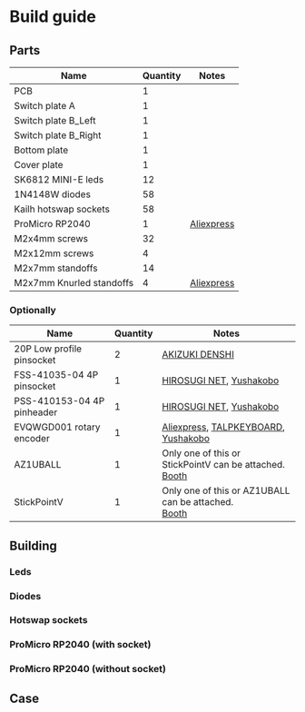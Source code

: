 # Build guide

## Parts
Name                     |Quantity |Notes
-------------------------|---------|-----
PCB                      |1        |
Switch plate A           |1        |
Switch plate B_Left      |1        |
Switch plate B_Right     |1        |
Bottom plate             |1        |
Cover plate              |1        |
SK6812 MINI-E leds       |12       |
1N4148W diodes           |58       |
Kailh hotswap sockets    |58       |
ProMicro RP2040          |1        |[Aliexpress](https://www.aliexpress.com/item/1005006355650714.html)
M2x4mm screws            |32       |
M2x12mm screws           |4        |
M2x7mm standoffs         |14       |
M2x7mm Knurled standoffs |4        |[Aliexpress](https://www.aliexpress.com/item/1005002979083511.html)

### Optionally
Name |Quantity |Notes
-----|---------|-----
20P Low profile pinsocket |2    |[AKIZUKI DENSHI](https://akizukidenshi.com/catalog/g/g103138/)
FSS-41035-04 4P pinsocket |1    |[HIROSUGI NET](https://www.hirosugi-net.co.jp/shop/goods/goods.aspx?goods=24081), [Yushakobo](https://shop.yushakobo.jp/products/a1600ps-01-1)
PSS-410153-04 4P pinheader |1    |[HIROSUGI NET](https://www.hirosugi-net.co.jp/shop/g/g21243/), [Yushakobo](https://shop.yushakobo.jp/products/a1600ph-01-1)
EVQWGD001 rotary encoder  |1    |[Aliexpress](https://www.aliexpress.com/item/32990950196.html), [TALPKEYBOARD](https://talpkeyboard.net/items/65cdb71207d2c4002b622ce0), [Yushakobo](https://shop.yushakobo.jp/products/3971)
AZ1UBALL                  |1    |Only one of this or StickPointV can be attached.<br>[Booth](https://booth.pm/ja/items/4202085)
StickPointV               |1    |Only one of this or AZ1UBALL can be attached.<br>[Booth](https://booth.pm/ja/items/5404009)

## Building

### Leds

### Diodes

### Hotswap sockets

### ProMicro RP2040 (with socket)

### ProMicro RP2040 (without socket)

## Case

